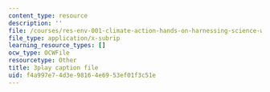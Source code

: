 ```yaml
---
content_type: resource
description: ''
file: /courses/res-env-001-climate-action-hands-on-harnessing-science-with-communities-to-cut-carbon-january-iap-2017/f4a997e74d3e98164e6953ef01f3c51e_uq3aNIM-IU.srt
file_type: application/x-subrip
learning_resource_types: []
ocw_type: OCWFile
resourcetype: Other
title: 3play caption file
uid: f4a997e7-4d3e-9816-4e69-53ef01f3c51e
---
```

